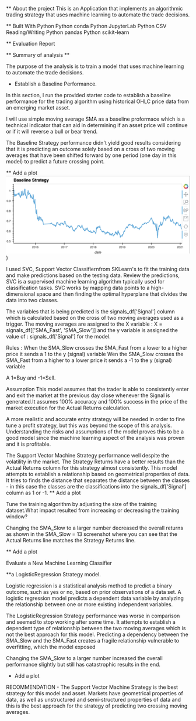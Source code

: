** About the project
This is an Application that implements an algorithmic trading strategy that uses machine learning to automate the trade decisions.

** Built With
Python
Python conda
Python JupyterLab
Python CSV Reading/Writing
Python pandas
Python scikit-learn

** Evaluation Report

** Summary of analysis **

The purpose of the analysis is to train a model that uses machine learning to automate the trade decisions.


* Establish a Baseline Performance.

In this section, I run the provided starter code to establish a baseline performance for the trading algorithm using historical OHLC price data from an emerging market asset. 


I will use simple moving average SMA as a baseline proformace which is a technical indicator that can aid in determining if an asset price will continue or if it will reverse a bull or bear trend.

The Baseline Strategy performance didn't yield good results considering that it is predicting an outcome solely based on a cross of two moving averages that have been shifted forward by one period (one day in this model) to predict a future crossing point.

** Add a plot
![Screenshot](https://github.com/alghalia/challenge_14/blob/main/Images/Baseline%20strategy.png))


I used SVC, Support Vector Classifiernfrom SKLearn's to fit the training data and make predictions based on the testing data. Review the predictions, SVC is a supervised machine learning algorithm typically used for classification tasks. SVC works by mapping data points to a high-dimensional space and then finding the optimal hyperplane that divides the data into two classes.


The variables that is being predicted is the signals_df['Signal'] column which is calculated based on the cross of two moving averages used as a trigger. The moving averages are assigned to the X variable : X = signals_df[['SMA_Fast', 'SMA_Slow']] and the y variable is assigned the value of : signals_df['Signal'] for the model.

Rules :
When the SMA_Slow crosses the SMA_Fast from a lower to a higher price it sends a 1 to the y (signal) variable
Wen the SMA_Slow crosses the SMA_Fast from a higher to a lower price it sends a -1 to the y (signal) variable

A 1=Buy and -1=Sell.

Assumption This model assumes that the trader is able to consistently enter and exit the market at the previous day close whenever the Signal is generated.It assumes 100% accuracy and 100% success in the price of the market execution for the Actual Returns calculation. 

A more realistic and accurate entry strategy will be needed in order to fine tune a profit strategy, but this was beyond the scope of this analysis. Understanding the risks and assumptions of the model proves this to be a good model since the machine learning aspect of the analysis was proven and it is profitable.

The Support Vector Machine Strategy performance well despite the volatility in the market. The Strategy Returns have a better results than the Actual Returns column for this strategy almost consistently. This model attempts to establish a relationship based on geometrical properties of data. It tries to finds the distance that separates the distance between the classes - in this case the classes are the classifications into the signals_df['Signal'] column as 1 or -1.
 ** Add a plot 

Tune the training algorithm by adjusting the size of the training dataset.What impact resulted from increasing or decreasing the training window?

Changing the SMA_Slow to a larger number decreased the overall returns as shown in the SMA_Slow = 13 screenshot where you can see that the Actual Returns line matches the Strategy Returns line.

** Add a plot

Evaluate a New Machine Learning Classifier

**a LogisticRegression Strategy model.

Logistic regression is a statistical analysis method to predict a binary outcome, such as yes or no, based on prior observations of a data set. A logistic regression model predicts a dependent data variable by analyzing the relationship between one or more existing independent variables.

The LogisticRegression Strategy performance was worse in comparison and seemed to stop working after some time. It attempts to establish a dependent type of relationship between the two moving averages which is not the best approach for this model. Predicting a dependency between the SMA_Slow and the SMA_Fast creates a fragile relationship vulnerable to overfitting, which the model exposed

Changing the SMA_Slow to a larger number increased the overall performance slightly but still has catastrophic results in the end.

* Add a plot 

RECOMMENDATION - The Support Vector Machine Strategy is the best strategy for this model and asset. Markets have geometrical properties of data, as well as unstructured and semi-structured properties of data and this is the best approach for the strategy of predicting two crossing moving averages.


